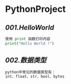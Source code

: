 # PythonProject
## *001.HelloWorld*  
```python
使用 print 函数打印内容
print("Hello World !")
```  
## *002.数据类型*  
```python
python中常见的数据类型有：
int、float、str、bool、bytes 
```  